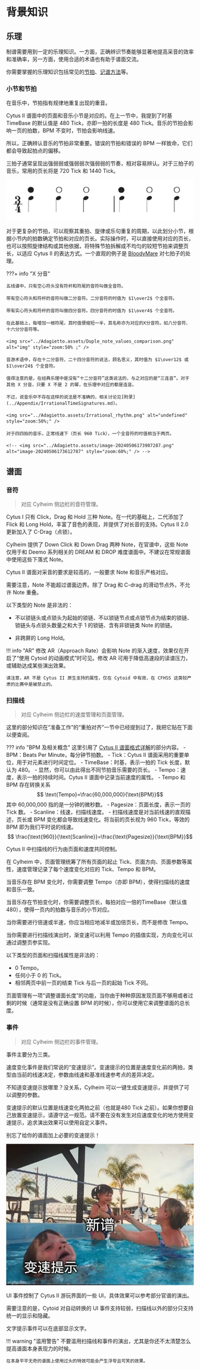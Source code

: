 # 背景知识

## 乐理

制谱需要用到一定的乐理知识。一方面，正确辨识节奏能够显著地提高采音的效率和准确率，另一方面，使用合适的术语也有助于谱面交流。

你需要掌握的乐理知识包括常见的[节拍](https://zh.wikipedia.org/wiki/%E8%8A%82%E6%8B%8D)、[记谱方法](https://zh.wikipedia.org/zh-cn/%E4%BA%94%E7%B7%9A%E8%AD%9C)等。

### 小节和节拍

在音乐中，节拍指有规律地重复出现的重音。

Cytus II 谱面中的页面和音乐小节是对应的。在上一节中，我提到了时基 TimeBase 的默认值是 480 Tick，亦即一拍的长度是 480 Tick。音乐的节拍会影响一页的拍数，BPM 不变时，节拍会影响线速。

所以，正确辨认音乐的节拍非常重要。错误的节拍和错误的 BPM 一样致命，它们都会导致起拍点的偏移。

三拍子通常呈现出强弱弱或强弱弱次强弱弱的节奏，相对容易辨认。对于三拍子的音乐，常用的页长将是 720 Tick 和 1440 Tick。

![3-4](Adagietto.assets/3-4_meter.png)

对于更复杂的节拍，可以观察其重拍、旋律或乐句重复的周期，以此划分小节，根据小节内的拍数确定节拍和对应的页长。实际操作时，可以直接使用对应的页长，也可以按照旋律结构或其他依据，将特殊节拍拆解成不均匀的较短节拍来调整页长，以适应 Cytus II 的表达方式。一个直观的例子是 [BloodyMare](https://ct2view.the-kitti.com/chartlist/ivy001_009/chaos) 对七拍子的处理。

???+ info "X 分音"

    五线谱中，只有空心符头没有符杆和符尾的音符叫做全音符。
    
    带有空心符头和符杆的音符叫做二分音符。二分音符的时值为 $1\over2$ 个全音符。
    
    带有实心符头和符杆的音符叫做四分音符。四分音符的时值为 $1\over4$ 个全音符。
    
    在此基础上，每增加一根符尾，其时值便缩短一半，其名称亦为对应的X分音符。如八分音符、十六分分音符等。
    
    <img src="../Adagietto.assets/Duple_note_values_comparison.png" alt="img" style="zoom:50% ;" />
    
    音游术语中，存在十二分音符、二十四分音符的说法，顾名思义，其时值为 $1\over12$ 或 $1\over24$ 个全音符。
    
    值得注意的是，在经典乐理中是没有“十二分音符”这类说法的，与之对应的是“三连音”。对于其他 X 分音，只要 X 不是 2 的幂，在乐理中对应的都是连音。
    
    不过，说音乐中不存在这样的说法是不准确的，相关讨论见[附录](../Appendix/IrrationalTimeSignatures.md)。
    
    <img src="../Adagietto.assets/Irrational_rhythm.png" alt="undefined" style="zoom:50%;" />
    
    对于四四拍的音乐，正常线速下（页长 960 Tick），一个全音符的时值相当于两页。
    
    <!-- <img src="../Adagietto.assets/image-20240506173907287.png" alt="image-20240506173612787" style="zoom:60%;" /> -->

## 谱面

### 音符

> 对应 Cylheim 侧边栏的音符管理。

<!-- Cytus II 谱面中的 Note 由谱面文件中的 `note_list` 控制，在 Cylheim 中，音符管理统筹了 Note 的 ID、页面、Tick、类型、AR 等属性。 -->

Cytus I 只有 Click，Drag 和 Hold 三种 Note。在一代的基础上，二代添加了 Flick 和 Long Hold，丰富了音色的表现，并提供了对长音的支持。Cytus II 2.0 更新加入了 C-Drag（点锁）。

Cylheim 提供了 Down Click 和 Down Drag 两种 Note，在官谱中，这些 Note 仅用于和 Deemo 系列相关的 DREAM 和 DROP 难度谱面中。不建议在常规谱面中使用这些下落式 Note。

Cytus II 谱面对采音的要求是较高的，一般要求 Note 和音乐严格对应。

需要注意，Note 不能超过谱面边界。除了 Drag 和 C-drag 的滑动节点外，不允许 Note 重叠。

以下类型的 Note 是非法的：

- 不以锁链头或点锁头为起始的锁链、不以锁链节点或点锁节点为结束的锁链、锁链头与点锁头数量之和大于 1 的锁链、含有非锁链类 Note 的锁链。

- 非跨屏的 Long Hold。

!!! info "AR"
    修改 AR（Approach Rate）会影响 Note 的渐入速度，效果仅在开启了“使用 Cytoid 的动画模式”时可见。修改 AR 可用于降低高速段的读谱压力，或辅助达成某些演出效果。

    请注意，AR 不是 Cytus II 原生支持的属性，仅在 Cytoid 中有效，在 CFHSS 这类较严肃的比赛中是被禁止的。

### 扫描线

> 对应 Cylheim 侧边栏的速度管理和页面管理。

这里的部分知识在“准备工作”的“重拍对齐”一节中已经提到过了，我把它贴在下面以便查阅。

??? info "BPM 及相关概念"
    这里引用了 [Cytus II 谱面格式详解](https://cytoid.wiki/zh/charting/chart-json.html)的部分内容。
    - BPM：Beats Per Minute，每分钟节拍数。
    - Tick：Cytus II 谱面采用的重要单位，用于对元素进行时间定位。
    - TimeBase：时基，表示一拍的 Tick 长度，默认为 480。
        - 显然，你可以由此得出不同节拍音乐需要的页长。
    - Tempo：速度，表示一拍的持续时间。Cytus II 谱面中记录当前速度的属性。
        - Tempo 和 BPM 存在转换关系
        $$ \text{Tempo}=\frac{60,000,000}{\text{BPM}}$$
        其中 60,000,000 指的是一分钟的微秒数。
    - Pagesize：页面长度，表示一页的 Tick 数。
    - Scanline：线速，扫描线速度。
        - 扫描线速度是对当前线速的直观描述，页长或 BPM 变化都会导致线速变化。将当前的页长视为 960 Tick，等效的 BPM 即为我们平时说的线速。
        $$ \frac{\text{960}}{\text{Scanline}}=\frac{\text{Pagesize}}{\text{BPM}}$$

Cytus II 中扫描线的行为由页面和速度共同控制。

在 Cylheim 中，页面管理统筹了所有页面的起止 Tick、页面方向、页面参数等属性，速度管理记录了每个速度变化对应的 Tick、Tempo 和 BPM。

当音乐存在 BPM 变化时，你需要调整 Tempo（亦即 BPM），使得扫描线的速度和音乐一致。

当音乐存在节拍变化时，你需要调整页长，每拍对应一倍的TimeBase（默认值 480），使得一页内的拍数与音乐的小节对应。

当你需要进行倍速或半速，你应当相应地减半或加倍页长，而不是修改 Tempo。

当你需要进行扫描线演出时，渐变速可以利用 Tempo 的插值实现，方向变化可以通过调整页参实现。

以下类型的页面和扫描线属性是非法的：

- 0 Tempo。
- 任何小于 0 的 Tick。
- 相邻两页中前一页的结束 Tick 与后一页的起始 Tick 不同。

页面管理有一项“调整谱面长度”的功能，当你由于种种原因发现页面不够用或者过剩的时候（通常是没有正确设置 BPM 的时候），你可以使用它来调整谱面的总长度。

### 事件

> 对应 Cylheim 侧边栏的事件管理。

事件主要分为三类。

速度变化事件是我们常说的“变速提示”。变速提示的位置是速度变化前的两拍，类型由当前的线速决定，参数由线速和基准线速参考点的差异决定。

不知道变速提示放哪里？没关系，Cylheim 可以一键生成变速提示，并提供了可以调整的参数。

变速提示的默认位置是线速变化两拍之前（也就是480 Tick 之前）。如果你想要自己放置变速提示，请遵守这一规范。请不要在没有发生对应速度变化的地方使用变速提示，追求演出效果可以使用自定义事件。

别忘了给你的谱面加上必要的变速提示！

![speed_event](Adagietto.assets/speed_event.jpeg)

UI 事件控制了 Cytus II 游玩界面的一些 UI，具体效果可以参考部分官谱的演出。

需要注意的是，Cytoid 对自动转换的 UI 事件支持较弱，扫描线以外的部分只支持统一的显示和隐藏。

文字提示事件可以在底部显示文字。

!!! warning "滥用警告"
    不要滥用扫描线和事件的演出，尤其是你还不太清楚怎么提高谱面本身表现力的时候。

    在本身平平无奇的谱面上使用过头的特效可能会产生浮夸且可笑的效果。
